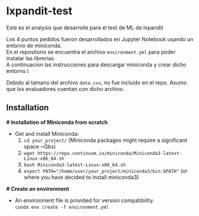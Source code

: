 # Ixpandit-test
Este es el analysis que desarrolle para el test de ML de Ixpandit

Los 4 puntos pedidos fueron desarrollados en Jupyter Notebook usando un entorno de miniconda.\
En el repositorio se encuentra el archivo `environment.yml` para poder instalar las librerias.\
A continuacion las instrucciones para descargar miniconda y crear dicho entorno.\

Debido al tamano del archivo `data.csv`, no fue incluido en el repo. Asumo que los evaluadores
cuentan con dicho archivo.

## Installation
<b># Installation of Miniconda from scratch</b>
- Get and install Miniconda:
    1. `cd your_project/` (Miniconda packages might require a significant space ~Gbs)
    1. `wget https://repo.continuum.io/miniconda/Miniconda3-latest-Linux-x86_64.sh`
    2. `bash Miniconda3-latest-Linux-x86_64.sh`
    3. `export PATH="/home/user/your_project/miniconda3/bin:$PATH"` (or where you have decided to install miniconda3)

<b># Create an environment</b>
- An environment file is provided for version compatibility.\
`conda env create -f environment.yml`
